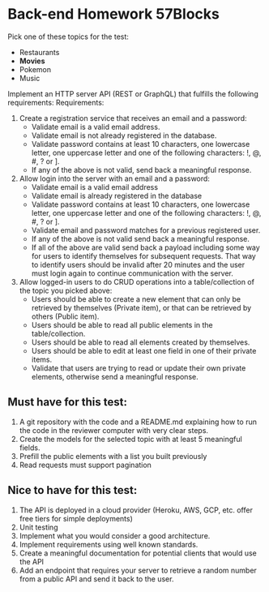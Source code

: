# Back-end Homework 57Blocks
Pick one of these topics for the test:
- Restaurants
- **Movies**
- Pokemon
- Music

Implement an HTTP server API (REST or GraphQL) that fulfills the following requirements:
Requirements:
1. Create a registration service that receives an email and a password:
   - Validate email is a valid email address.
   - Validate email is not already registered in the database.
   - Validate password contains at least 10 characters, one lowercase letter, one uppercase letter and one of the following characters: !, @, #, ? or ].
   - If any of the above is not valid, send back a meaningful response.
2. Allow login into the server with an email and a password:
   - Validate email is a valid email address
   - Validate email is already registered in the database
   - Validate password contains at least 10 characters, one lowercase letter, one uppercase letter and one of the following characters: !, @, #, ? or ].
   - Validate email and password matches for a previous registered user.
   - If any of the above is not valid send back a meaningful response.
   - If all of the above are valid send back a payload including some way for users to identify themselves for subsequent requests. That way to identify users should be invalid after 20 minutes and the user must login again to continue communication
   with the server.
3. Allow logged-in users to do CRUD operations into a table/collection of the topic you
   picked above:
   - Users should be able to create a new element that can only be retrieved by
   themselves (Private item), or that can be retrieved by others (Public item).
   - Users should be able to read all public elements in the table/collection.
   - Users should be able to read all elements created by themselves.
   - Users should be able to edit at least one field in one of their private items.
   - Validate that users are trying to read or update their own private elements,
   otherwise send a meaningful response.
## Must have for this test:
1. A git repository with the code and a README.md explaining how to run the code in the
   reviewer computer with very clear steps.
2. Create the models for the selected topic with at least 5 meaningful fields.
3. Prefill the public elements with a list you built previously
4. Read requests must support pagination

## Nice to have for this test:
1. The API is deployed in a cloud provider (Heroku, AWS, GCP, etc. offer free tiers for
   simple deployments)
2. Unit testing
3. Implement what you would consider a good architecture.
4. Implement requirements using well known standards.
5. Create a meaningful documentation for potential clients that would use the API
6. Add an endpoint that requires your server to retrieve a random number from a public API
   and send it back to the user.